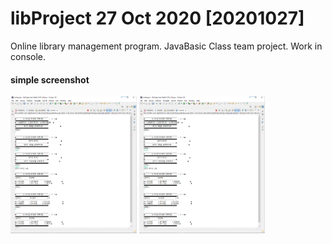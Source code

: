 # libProject 27 Oct 2020 [20201027]

Online library management program. JavaBasic Class team project.
Work in console.

#### simple screenshot
<img src = "/libscreen001.png" width="40%"> <img src = "/libscreen001.png" width="40%">
